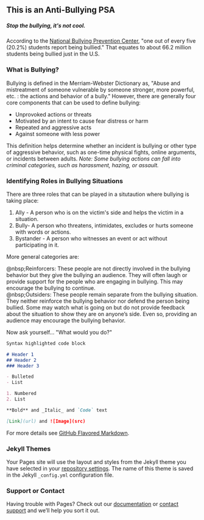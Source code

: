 ## This is an Anti-Bullying PSA
<h5>Stop the bullying, it's not cool.</h5>

According to the [National Bullying Prevention Center](https://www.pacer.org/bullying/resources/stats.asp), "one out of every five (20.2%) students report being bullied." That equates to about 66.2 million students being bullied just in the U.S.

### What is Bullying?

Bullying is defined in the Merriam-Webster Dictionary as, "Abuse and mistreatment of someone vulnerable by someone stronger, more powerful, etc. : the actions and behavior of a bully." However, there are generally four core components that can be used to define bullying:

  * Unprovoked actions or threats
  * Motivated by an intent to cause fear distress or harm
  * Repeated and aggressive acts
  * Against someone with less power
  
This definition helps determine whether an incident is bullying or other type of aggressive behavior, such as one-time physical fights, online arguments, or incidents between adults. *Note: Some bullying actions can fall into criminal categories, such as harassment, hazing, or assault.*

### Identifying Roles in Bullying Situations

There are three roles that can be played in a situtaution where bullying is taking place:

1. Ally - A person who is on the victim's side and helps the victim in a situation.
2. Bully- A person who threatens, intimidates, excludes or hurts someone with words or actions.
3. Bystander - A person who witnesses an event or act without participating in it.

More general categories are:

@nbsp;Reinforcers: These people are not directly involved in the bullying behavior but they give the bullying an audience. They will often laugh or provide support for the people who are engaging in bullying. This may encourage the bullying to continue. <br/>
@nbsp;Outsiders: These people remain separate from the bullying situation. They neither reinforce the bullying behavior nor defend the person being bullied. Some may watch what is going on but do not provide feedback about the situation to show they are on anyone’s side. Even so, providing an audience may encourage the bullying behavior.

Now ask yourself... "What would you do?"

```markdown
Syntax highlighted code block

# Header 1
## Header 2
### Header 3

- Bulleted
- List

1. Numbered
2. List

**Bold** and _Italic_ and `Code` text

[Link](url) and ![Image](src)
```

For more details see [GitHub Flavored Markdown](https://guides.github.com/features/mastering-markdown/).

### Jekyll Themes

Your Pages site will use the layout and styles from the Jekyll theme you have selected in your [repository settings](https://github.com/johnwilkesboothabelincoln/Anti-Bullying-PSA/settings). The name of this theme is saved in the Jekyll `_config.yml` configuration file.

### Support or Contact

Having trouble with Pages? Check out our [documentation](https://docs.github.com/categories/github-pages-basics/) or [contact support](https://github.com/contact) and we’ll help you sort it out.
